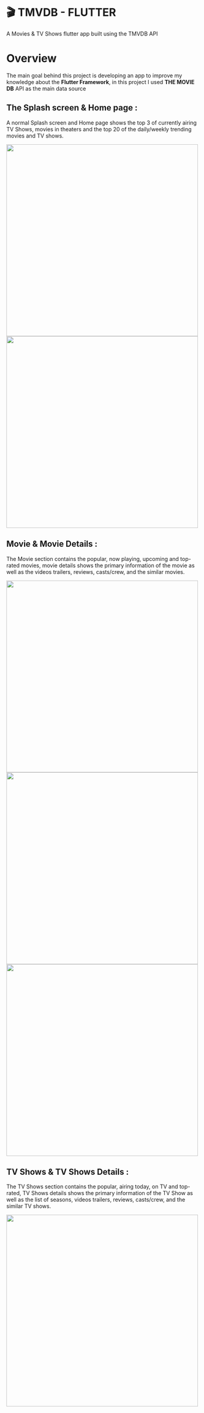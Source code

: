 # 🎬 TMVDB - FLUTTER

A Movies & TV Shows flutter app built using the TMVDB API

# Overview 

The main goal behind this project is developing an app to improve my knowledge about the **Flutter Framework**, in this project I used **THE MOVIE DB** API as the main data source


## The Splash screen & Home page :

A normal Splash screen and Home page shows the top 3 of currently airing TV Shows, movies in theaters and the top 20 of the daily/weekly trending movies and TV shows.


<img src="https://i.imgur.com/wGHzABt.gif" height="500em" /> <img src="https://i.imgur.com/6edOw7s.gif" height="500em" />

## Movie & Movie Details :

The Movie section contains the popular, now playing, upcoming and top-rated movies, movie details shows the primary information of the movie as well as the videos trailers, reviews, casts/crew, and the similar movies.

<img src="https://i.imgur.com/BsT8HLk.gif" height="500em" /> <img src="https://i.imgur.com/lmDcnzV.gif" height="500em" /> <img src="https://i.imgur.com/TRisCFp.gif" height="500em" />


## TV Shows & TV Shows Details :

The TV Shows section contains the popular, airing today, on TV and top-rated, TV Shows details shows the primary information of the TV Show as well as the list of seasons, videos trailers, reviews, casts/crew, and the similar TV shows.

<img src="https://i.imgur.com/2o6HYgt.gif" height="500em" />





